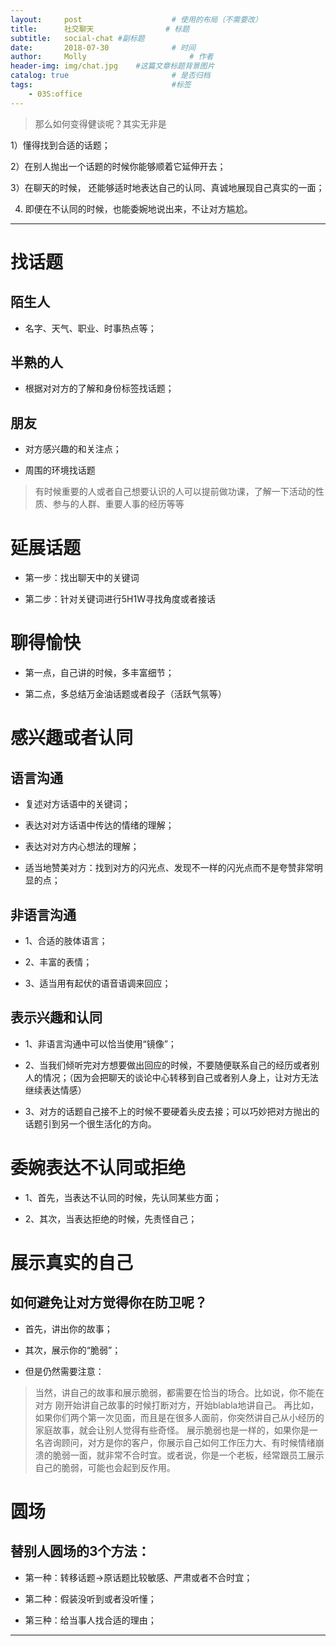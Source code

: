 ```yaml
---
layout:     post   				    # 使用的布局（不需要改）
title:      社交聊天 				# 标题
subtitle:   social-chat #副标题
date:       2018-07-30 				# 时间
author:     Molly 						# 作者
header-img: img/chat.jpg 	#这篇文章标题背景图片
catalog: true 						# 是否归档
tags:								#标签
    - 03S:office
---
```

>那么如何变得健谈呢？其实无非是

1）懂得找到合适的话题；

2）在别人抛出一个话题的时候你能够顺着它延伸开去；

3）在聊天的时候， 还能够适时地表达自己的认同、真诚地展现自己真实的一面；

4) 即便在不认同的时候，也能委婉地说出来，不让对方尴尬。

***

# 找话题

## 陌生人

* 名字、天气、职业、时事热点等；

## 半熟的人

* 根据对对方的了解和身份标签找话题；

## 朋友

* 对方感兴趣的和关注点；

* 周围的环境找话题

>有时候重要的人或者自己想要认识的人可以提前做功课，了解一下活动的性质、参与的人群、重要人事的经历等等


# 延展话题

* 第一步：找出聊天中的关键词

* 第二步：针对关键词进行5H1W寻找角度或者接话

# 聊得愉快

* 第一点，自己讲的时候，多丰富细节；

* 第二点，多总结万金油话题或者段子（活跃气氛等）



# 感兴趣或者认同

## 语言沟通

* 复述对方话语中的关键词；

* 表达对对方话语中传达的情绪的理解；

* 表达对对方内心想法的理解；

* 适当地赞美对方：找到对方的闪光点、发现不一样的闪光点而不是夸赞非常明显的点；

## 非语言沟通

* 1、合适的肢体语言；

* 2、丰富的表情；

* 3、适当用有起伏的语音语调来回应；

## 表示兴趣和认同

* 1、非语言沟通中可以恰当使用“镜像”；

* 2、当我们倾听完对方想要做出回应的时候，不要随便联系自己的经历或者别人的情况；（因为会把聊天的谈论中心转移到自己或者别人身上，让对方无法继续表达情感）

* 3、对方的话题自己接不上的时候不要硬着头皮去接；可以巧妙把对方抛出的话题引到另一个很生活化的方向。


# 委婉表达不认同或拒绝

* 1、首先，当表达不认同的时候，先认同某些方面；

* 2、其次，当表达拒绝的时候，先责怪自己；


# 展示真实的自己

## 如何避免让对方觉得你在防卫呢？

* 首先，讲出你的故事；

* 其次，展示你的“脆弱”；

* 但是仍然需要注意：

> 当然，讲自己的故事和展示脆弱，都需要在恰当的场合。比如说，你不能在对方 刚开始讲自己故事的时候打断对方，开始blabla地讲自己。
再比如，如果你们两个第一次见面，而且是在很多人面前，你突然讲自己从小经历的家庭故事，就会让别人觉得有些奇怪。
展示脆弱也是一样的，如果你是一名咨询顾问，对方是你的客户，你展示自己如何工作压力大、有时候情绪崩溃的脆弱一面，就非常不合时宜。或者说，你是一个老板，经常跟员工展示自己的脆弱，可能也会起到反作用。



# 圆场

## 替别人圆场的3个方法：

* 第一种：转移话题→原话题比较敏感、严肃或者不合时宜；

* 第二种：假装没听到或者没听懂；

* 第三种：给当事人找合适的理由；

***
